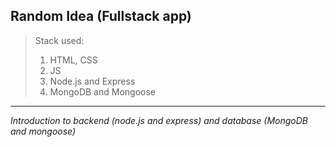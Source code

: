 ## Random Idea (Fullstack app)

> Stack used:
>
> 1. HTML, CSS
> 2. JS
> 3. Node.js and Express
> 4. MongoDB and Mongoose

---

_Introduction to backend (node.js and express) and database (MongoDB and mongoose)_
